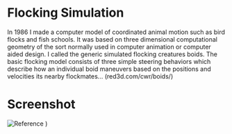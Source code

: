 # Flocking Simulation
In 1986 I made a computer model of coordinated animal motion such as bird 
flocks and fish schools. It was based on three dimensional computational 
geometry of the sort normally used in computer animation or computer aided 
design. I called the generic simulated flocking creatures boids. The basic 
flocking model consists of three simple steering behaviors which describe 
how an individual boid maneuvers based on the positions and velocities its 
nearby flockmates... (red3d.com/cwr/boids/)

# Screenshot
![Reference](https://github.com/Humayung/Stacker-processing/blob/master/screenshot.png)
)
